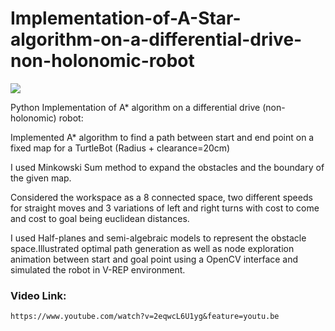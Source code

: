 # Implementation-of-A-Star-algorithm-on-a-differential-drive-non-holonomic-robot

![](Vrep_turtlebot.gif)

Python Implementation of A* algorithm on a differential drive (non-holonomic) robot:

Implemented A* algorithm to find a path between start and end point on a fixed map for a TurtleBot (Radius + clearance=20cm)

I used Minkowski Sum method to expand the obstacles and the boundary of the given map.

Considered the workspace as a 8 connected space, two different speeds for straight moves and 3 variations of left and right turns with cost to come and cost to goal being euclidean distances.

I used Half-planes and semi-algebraic models to represent the obstacle space.Illustrated optimal path generation as well as node exploration animation between start and goal point using a OpenCV interface and simulated the robot in V-REP environment.

### Video Link:
```
https://www.youtube.com/watch?v=2eqwcL6U1yg&feature=youtu.be
```

